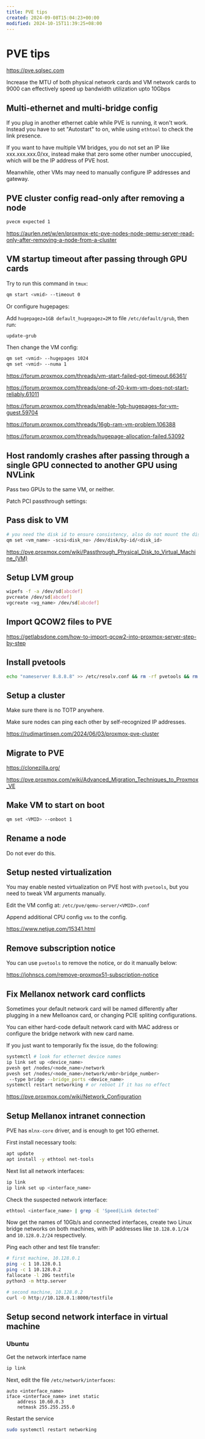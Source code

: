 ```yaml
---
title: PVE tips
created: 2024-09-08T15:04:23+00:00
modified: 2024-10-15T11:39:25+08:00
---
```


# PVE tips

https://pve.sqlsec.com

Increase the MTU of both physical network cards and VM network cards to 9000 can effectively speed up bandwidth utilization upto 10Gbps

## Multi-ethernet and multi-bridge config

If you plug in another ethernet cable while PVE is running, it won't work. Instead you have to set "Autostart" to on, while using `ethtool` to check the link presence.

If you want to have multiple VM bridges, you do not set an IP like xxx.xxx.xxx.0/xx, instead make that zero some other number unoccupied, which will be the IP address of PVE host.

Meanwhile, other VMs may need to manually configure IP addresses and gateway.

## PVE cluster config read-only after removing a node

```bash
pvecm expected 1
```

https://aurlen.net/w/en/proxmox-etc-pve-nodes-node-qemu-server-read-only-after-removing-a-node-from-a-cluster

## VM startup timeout after passing through GPU cards

Try to run this command in `tmux`:

```bash
qm start <vmid> --timeout 0
```

Or configure hugepages:

Add `hugepagez=1GB default_hugepagez=2M` to file `/etc/default/grub`, then run:

```bash
update-grub
```

Then change the VM config:

```bash
qm set <vmid> --hugepages 1024
qm set <vmid> --numa 1
```

https://forum.proxmox.com/threads/vm-start-failed-got-timeout.66361/

https://forum.proxmox.com/threads/one-of-20-kvm-vm-does-not-start-reliably.61011

https://forum.proxmox.com/threads/enable-1gb-hugepages-for-vm-guest.59704

https://forum.proxmox.com/threads/16gb-ram-vm-problem.106388

https://forum.proxmox.com/threads/hugepage-allocation-failed.53092


## Host randomly crashes after passing through a single GPU connected to another GPU using NVLink

Pass two GPUs to the same VM, or neither.

Patch PCI passthrough settings:

## Pass disk to VM

```bash
# you need the disk id to ensure consistency, also do not mount the disk.
qm set <vm_name> -scsi<disk_no> /dev/disk/by-id/<disk_id>
```

https://pve.proxmox.com/wiki/Passthrough_Physical_Disk_to_Virtual_Machine_(VM)

## Setup LVM group

```bash
wipefs -f -a /dev/sd[abcdef]
pvcreate /dev/sd[abcdef]
vgcreate <vg_name> /dev/sd[abcdef]
```

## Import QCOW2 files to PVE

https://getlabsdone.com/how-to-import-qcow2-into-proxmox-server-step-by-step

## Install pvetools

```bash
echo "nameserver 8.8.8.8" >> /etc/resolv.conf && rm -rf pvetools && rm -rf /etc/apt/sources.list.d/pve-enterprise.list && export LC_ALL=en_US.UTF-8 && apt update && apt -y install git && git clone https://github.com/ivanhao/pvetools.git && echo "cd /root/pvetools && ./pvetools.sh" > pvetools/pvetools && chmod +x pvetools/pvetools* && ln -s /root/pvetools/pvetools /usr/local/bin/pvetools && pvetools
```

## Setup a cluster

Make sure there is no TOTP anywhere.

Make sure nodes can ping each other by self-recognized IP addresses.

https://rudimartinsen.com/2024/06/03/proxmox-pve-cluster

## Migrate to PVE

https://clonezilla.org/

https://pve.proxmox.com/wiki/Advanced_Migration_Techniques_to_Proxmox_VE

## Make VM to start on boot

```bash
qm set <VMID> --onboot 1
```

## Rename a node

Do not ever do this.

## Setup nested virtualization

You may enable nested virtualization on PVE host with `pvetools`, but you need to tweak VM arguments manually.

Edit the VM config at: `/etc/pve/qemu-server/<VMID>.conf`

Append additional CPU config `vmx` to the config.

https://www.netjue.com/15341.html

## Remove subscription notice

You can use `pvetools` to remove the notice, or do it manually below:

https://johnscs.com/remove-proxmox51-subscription-notice

## Fix Mellanox network card conflicts

Sometimes your default network card will be named differently after plugging in a new Melloanox card, or changing PCIE spliting configurations.

You can either hard-code default network card with MAC address or configure the bridge network with new card name.

If you just want to temporarily fix the issue, do the following:

```bash
systemctl # look for ethernet device names
ip link set up <device_name>
pvesh get /nodes/<node_name>/network
pvesh set /nodes/<node_name>/network/vmbr<bridge_number>
 --type bridge --bridge_ports <device_name>
systemctl restart networking # or reboot if it has no effect
```



https://pve.proxmox.com/wiki/Network_Configuration

## Setup Mellanox intranet connection

PVE has `mlnx-core` driver, and is enough to get 10G ethernet.

First install necessary tools:

```bash
apt update
apt install -y ethtool net-tools
```

Next list all network interfaces:

```bash
ip link
ip link set up <interface_name>
```

Check the suspected network interface:

```bash
ethtool <interface_name> | grep -E 'Speed|Link detected'
```

Now get the names of 10Gb/s and connected interfaces, create two Linux bridge networks on both machines, with IP addresses like `10.128.0.1/24` and `10.128.0.2/24` respectively.

Ping each other and test file transfer:

```bash
# first machine, 10.128.0.1
ping -c 1 10.128.0.1
ping -c 1 10.128.0.2
fallocate -l 20G testfile
python3 -m http.server

# second machine, 10.128.0.2
curl -O http://10.128.0.1:8000/testfile
```

## Setup second network interface in virtual machine

### Ubuntu

Get the network interface name

```bash
ip link
```

Next, edit the file `/etc/network/interfaces`:

```
auto <interface_name>
iface <interface_name> inet static
    address 10.60.0.3
    netmask 255.255.255.0
```

Restart the service

```bash
sudo systemctl restart networking
```
